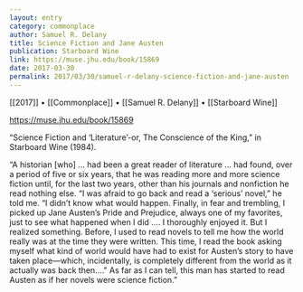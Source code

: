 ```yaml
---
layout: entry
category: commonplace
author: Samuel R. Delany
title: Science Fiction and Jane Austen
publication: Starboard Wine
link: https://muse.jhu.edu/book/15869
date: 2017-03-30
permalink: 2017/03/30/samuel-r-delany-science-fiction-and-jane-austen
---
```


[[2017]] • [[Commonplace]] • [[Samuel R. Delany]] • [[Starboard Wine]] 

https://muse.jhu.edu/book/15869

“Science Fiction and ‘Literature’-or, The Conscience of the King,” in Starboard Wine (1984).


“A historian [who] ... had been a great reader of literature ... had found, over a period of five or six years, that he was reading more and more science fiction until, for the last two years, other than his journals and nonfiction he read nothing else. “I was afraid to go back and read a ‘serious’ novel,” he told me. “I didn’t know what would happen. Finally, in fear and trembling, I picked up Jane Austen’s Pride and Prejudice, always one of my favorites, just to see what happened when I did .... I thoroughly enjoyed it. But I realized something. Before, I used to read novels to tell me how the world really was at the time they were written. This time, I read the book asking myself what kind of world would have had to exist for Austen’s story to have taken place—which, incidentally, is completely different from the world as it actually was back then...." As far as I can tell, this man has started to read Austen as if her novels were science fiction.” 

